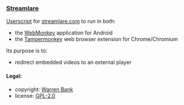 ### [Streamlare](https://github.com/warren-bank/crx-Streamlare/tree/webmonkey-userscript/es5)

[Userscript](https://github.com/warren-bank/crx-Streamlare/raw/webmonkey-userscript/es5/webmonkey-userscript/Streamlare.user.js) for [streamlare.com](https://streamlare.com/) to run in both:
* the [WebMonkey](https://github.com/warren-bank/Android-WebMonkey) application for Android
* the [Tampermonkey](https://chrome.google.com/webstore/detail/tampermonkey/dhdgffkkebhmkfjojejmpbldmpobfkfo) web browser extension for Chrome/Chromium

Its purpose is to:
* redirect embedded videos to an external player

#### Legal:

* copyright: [Warren Bank](https://github.com/warren-bank)
* license: [GPL-2.0](https://www.gnu.org/licenses/old-licenses/gpl-2.0.txt)
